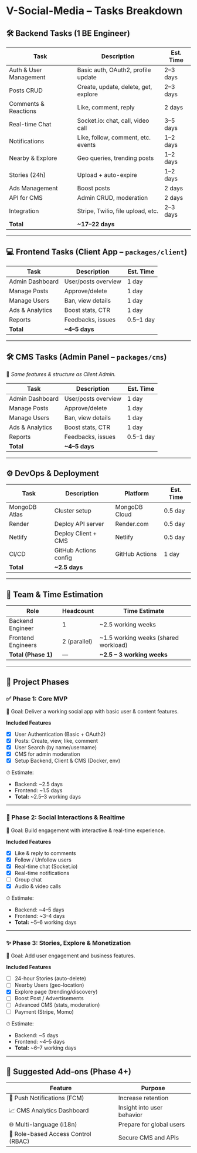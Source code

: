 # V-Social-Media – Tasks Breakdown

## 🛠 Backend Tasks (1 BE Engineer)

| Task                   | Description                          | Est. Time |
| ---------------------- | ------------------------------------ | --------- |
| Auth & User Management | Basic auth, OAuth2, profile update   | 2–3 days  |
| Posts CRUD             | Create, update, delete, get, explore | 2–3 days  |
| Comments & Reactions   | Like, comment, reply                 | 2 days    |
| Real-time Chat         | Socket.io: chat, call, video call    | 3–5 days  |
| Notifications          | Like, follow, comment, etc. events   | 1–2 days  |
| Nearby & Explore       | Geo queries, trending posts          | 1–2 days  |
| Stories (24h)          | Upload + auto-expire                 | 1–2 days  |
| Ads Management         | Boost posts                          | 2 days    |
| API for CMS            | Admin CRUD, moderation               | 2 days    |
| Integration            | Stripe, Twilio, file upload, etc.    | 2–3 days  |
| **Total**              | **~17–22 days**                      |           |

---

## 💻 Frontend Tasks (Client App – `packages/client`)

| Task            | Description         | Est. Time |
| --------------- | ------------------- | --------- |
| Admin Dashboard | User/posts overview | 1 day     |
| Manage Posts    | Approve/delete      | 1 day     |
| Manage Users    | Ban, view details   | 1 day     |
| Ads & Analytics | Boost stats, CTR    | 1 day     |
| Reports         | Feedbacks, issues   | 0.5–1 day |
| **Total**       | **~4–5 days**       |           |

---

## 🛠 CMS Tasks (Admin Panel – `packages/cms`)

📌 *Same features & structure as Client Admin.*

| Task            | Description         | Est. Time |
| --------------- | ------------------- | --------- |
| Admin Dashboard | User/posts overview | 1 day     |
| Manage Posts    | Approve/delete      | 1 day     |
| Manage Users    | Ban, view details   | 1 day     |
| Ads & Analytics | Boost stats, CTR    | 1 day     |
| Reports         | Feedbacks, issues   | 0.5–1 day |
| **Total**       | **~4–5 days**       |           |

---

## ⚙️ DevOps & Deployment

| Task          | Description           | Platform       | Est. Time |
| ------------- | --------------------- | -------------- | --------- |
| MongoDB Atlas | Cluster setup         | MongoDB Cloud  | 0.5 day   |
| Render        | Deploy API server     | Render.com     | 0.5 day   |
| Netlify       | Deploy Client + CMS   | Netlify        | 0.5 day   |
| CI/CD         | GitHub Actions config | GitHub Actions | 1 day     |
| **Total**     | **~2.5 days**         |                |           |

---

## 👥 Team & Time Estimation

| Role                  | Headcount    | Time Estimate                                  |
| --------------------- | ------------ | --------------------------------------------- |
| Backend Engineer      | 1            | ~2.5 working weeks                             |
| Frontend Engineers    | 2 (parallel) | ~1.5 working weeks (shared workload)           |
| **Total (Phase 1)**   | —            | **~2.5 – 3 working weeks**                     |

---

## 🚀 Project Phases

### ✅ Phase 1: Core MVP

🎯 Goal: Deliver a working social app with basic user & content features.

**Included Features**
- [x] User Authentication (Basic + OAuth2)
- [x] Posts: Create, view, like, comment
- [x] User Search (by name/username)
- [x] CMS for admin moderation
- [x] Setup Backend, Client & CMS (Docker, env)

⏱ Estimate:
- Backend: ~2.5 days
- Frontend: ~1.5 days
- **Total:** ~2.5–3 working days

---

### 🚧 Phase 2: Social Interactions & Realtime

🎯 Goal: Build engagement with interactive & real-time experience.

**Included Features**
- [x] Like & reply to comments
- [x] Follow / Unfollow users
- [x] Real-time chat (Socket.io)
- [x] Real-time notifications
- [ ] Group chat
- [x] Audio & video calls

⏱ Estimate:
- Backend: ~4–5 days
- Frontend: ~3–4 days
- **Total:** ~5–6 working days

---

### ✨ Phase 3: Stories, Explore & Monetization

🎯 Goal: Add user engagement and business features.

**Included Features**
- [ ] 24-hour Stories (auto-delete)
- [ ] Nearby Users (geo-location)
- [x] Explore page (trending/discovery)
- [ ] Boost Post / Advertisements
- [ ] Advanced CMS (stats, moderation)
- [ ] Payment (Stripe, Momo)

⏱ Estimate:
- Backend: ~5 days
- Frontend: ~4–5 days
- **Total:** ~6–7 working days

---

## 🧩 Suggested Add-ons (Phase 4+)

| Feature                                          | Purpose                                   |
| ------------------------------------------------ | ----------------------------------------- |
| 🎯 Push Notifications (FCM)                     | Increase retention                        |
| 📈 CMS Analytics Dashboard                      | Insight into user behavior                |
| 🌐 Multi-language (i18n)                        | Prepare for global users                  |
| 🔐 Role-based Access Control (RBAC)             | Secure CMS and APIs                       |